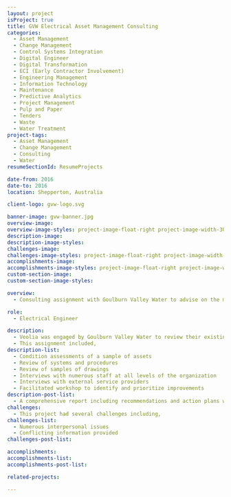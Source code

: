 ```yaml
---
layout: project
isProject: true
title: GVW Electrical Asset Management Consulting
categories:
  - Asset Management
  - Change Management
  - Control Systems Integration
  - Digital Engineer
  - Digital Transformation
  - ECI (Early Contractor Involvement)
  - Engineering Management
  - Information Technology
  - Maintenance
  - Predictive Analytics
  - Project Management
  - Pulp and Paper
  - Tenders
  - Waste
  - Water Treatment
project-tags:
  - Asset Management
  - Change Management
  - Consulting
  - Water
resumeSectionId: ResumeProjects

date-from: 2016
date-to: 2016
location: Shepperton, Australia

client-logo: gvw-logo.svg

banner-image: gvw-banner.jpg
overview-image:
overview-image-styles: project-image-float-right project-image-width-30
description-image:
description-image-styles:
challenges-image:
challenges-image-styles: project-image-float-right project-image-width-40
accomplishments-image:
accomplishments-image-styles: project-image-float-right project-image-width-40
custom-section-image:
custom-section-image-styles:

overview:
  - Consulting assignment with Goulburn Valley Water to advise on the maintenance of electrical and controls assets.

role:
  - Electrical Engineer

description:
  - Veolia was engaged by Goulburn Valley Water to review their existing systems and to advise on the management of electrical and control systems assets.
  - This assignment included,
description-list:
  - Condition assessments of a sample of assets
  - Review of systems and procedures
  - Review of samples of drawings
  - Interviews with numerous staff at all levels of the organization
  - Interviews with external service providers
  - Facilitated workshop to identify and prioritize improvements
description-post-list:
  - A comprehensive report including recommendations and action plans was prepared.
challenges:
  - This project had several challenges including,
challenges-list:    
  - Numerous interpersonal issues
  - Conflicting information provided
challenges-post-list:    

accomplishments:
accomplishments-list:    
accomplishments-post-list:    

related-projects:

---
```

